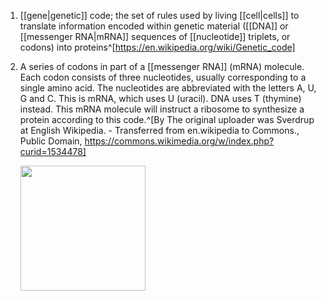 1. [[gene|genetic]] code; the set of rules used by living [[cell|cells]] to translate information encoded within genetic material ([[DNA]] or [[messenger RNA|mRNA]] sequences of [[nucleotide]] triplets, or codons) into proteins^[https://en.wikipedia.org/wiki/Genetic_code]
2. A series of codons in part of a [[messenger RNA]] (mRNA) molecule. Each codon consists of three nucleotides, usually corresponding to a single amino acid. The nucleotides are abbreviated with the letters A, U, G and C. This is mRNA, which uses U (uracil). DNA uses T (thymine) instead. This mRNA molecule will instruct a ribosome to synthesize a protein according to this code.^[By The original uploader was Sverdrup at English Wikipedia. - Transferred from en.wikipedia to Commons., Public Domain, https://commons.wikimedia.org/w/index.php?curid=1534478]

	<img src="https://upload.wikimedia.org/wikipedia/commons/c/cd/RNA-codon.png" width="200" />